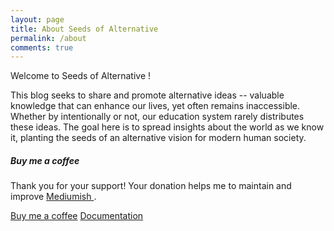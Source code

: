 ```yaml
---
layout: page
title: About Seeds of Alternative
permalink: /about
comments: true
---
```


<div class="row justify-content-between">
<div class="col-md-8 pr-5">

<p>Welcome to Seeds of Alternative !

This blog seeks to share and promote alternative ideas -- valuable knowledge that can enhance our lives, yet often remains inaccessible. Whether by intentionally or not, our education system rarely distributes these ideas. The goal here is to spread insights about the world as we know it, planting the seeds of an alternative vision for modern human society.
</p>

</div>

<div class="col-md-4">

<div class="sticky-top sticky-top-80">
<h5>Buy me a coffee</h5>

<p>Thank you for your support! Your donation helps me to maintain and improve <a target="_blank" href="https://github.com/wowthemesnet/mediumish-theme-jekyll">Mediumish <i class="fab fa-github"></i></a>.</p>

<a target="_blank" href="https://www.wowthemes.net/donate/" class="btn btn-danger">Buy me a coffee</a> <a target="_blank" href="https://bootstrapstarter.com/bootstrap-templates/template-mediumish-bootstrap-jekyll/" class="btn btn-warning">Documentation</a>

</div>
</div>
</div>
